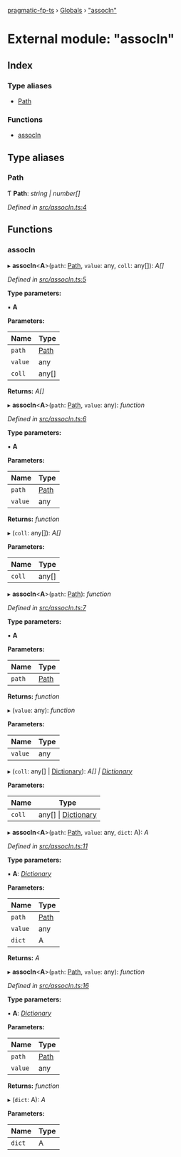 [pragmatic-fp-ts](../README.md) › [Globals](../globals.md) › ["assocIn"](_associn_.md)

# External module: "assocIn"

## Index

### Type aliases

* [Path](_associn_.md#path)

### Functions

* [assocIn](_associn_.md#associn)

## Type aliases

###  Path

Ƭ **Path**: *string | number[]*

*Defined in [src/assocIn.ts:4](https://github.com/hermann-p/pragmatic-fp-ts/blob/44257be/src/assocIn.ts#L4)*

## Functions

###  assocIn

▸ **assocIn**<**A**>(`path`: [Path](_associn_.md#path), `value`: any, `coll`: any[]): *A[]*

*Defined in [src/assocIn.ts:5](https://github.com/hermann-p/pragmatic-fp-ts/blob/44257be/src/assocIn.ts#L5)*

**Type parameters:**

▪ **A**

**Parameters:**

Name | Type |
------ | ------ |
`path` | [Path](_associn_.md#path) |
`value` | any |
`coll` | any[] |

**Returns:** *A[]*

▸ **assocIn**<**A**>(`path`: [Path](_associn_.md#path), `value`: any): *function*

*Defined in [src/assocIn.ts:6](https://github.com/hermann-p/pragmatic-fp-ts/blob/44257be/src/assocIn.ts#L6)*

**Type parameters:**

▪ **A**

**Parameters:**

Name | Type |
------ | ------ |
`path` | [Path](_associn_.md#path) |
`value` | any |

**Returns:** *function*

▸ (`coll`: any[]): *A[]*

**Parameters:**

Name | Type |
------ | ------ |
`coll` | any[] |

▸ **assocIn**<**A**>(`path`: [Path](_associn_.md#path)): *function*

*Defined in [src/assocIn.ts:7](https://github.com/hermann-p/pragmatic-fp-ts/blob/44257be/src/assocIn.ts#L7)*

**Type parameters:**

▪ **A**

**Parameters:**

Name | Type |
------ | ------ |
`path` | [Path](_associn_.md#path) |

**Returns:** *function*

▸ (`value`: any): *function*

**Parameters:**

Name | Type |
------ | ------ |
`value` | any |

▸ (`coll`: any[] | [Dictionary](_types_.md#dictionary)): *A[] | [Dictionary](_types_.md#dictionary)*

**Parameters:**

Name | Type |
------ | ------ |
`coll` | any[] &#124; [Dictionary](_types_.md#dictionary) |

▸ **assocIn**<**A**>(`path`: [Path](_associn_.md#path), `value`: any, `dict`: A): *A*

*Defined in [src/assocIn.ts:11](https://github.com/hermann-p/pragmatic-fp-ts/blob/44257be/src/assocIn.ts#L11)*

**Type parameters:**

▪ **A**: *[Dictionary](_types_.md#dictionary)*

**Parameters:**

Name | Type |
------ | ------ |
`path` | [Path](_associn_.md#path) |
`value` | any |
`dict` | A |

**Returns:** *A*

▸ **assocIn**<**A**>(`path`: [Path](_associn_.md#path), `value`: any): *function*

*Defined in [src/assocIn.ts:16](https://github.com/hermann-p/pragmatic-fp-ts/blob/44257be/src/assocIn.ts#L16)*

**Type parameters:**

▪ **A**: *[Dictionary](_types_.md#dictionary)*

**Parameters:**

Name | Type |
------ | ------ |
`path` | [Path](_associn_.md#path) |
`value` | any |

**Returns:** *function*

▸ (`dict`: A): *A*

**Parameters:**

Name | Type |
------ | ------ |
`dict` | A |
